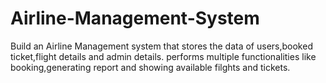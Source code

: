 # Airline-Management-System
Build an Airline Management system that stores the data of users,booked ticket,flight details and admin details.
performs multiple functionalities like booking,generating report and showing available filghts and tickets.

